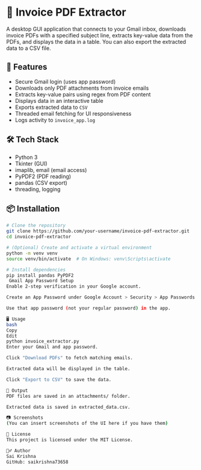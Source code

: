 # 🧾 Invoice PDF Extractor

A desktop GUI application that connects to your Gmail inbox, downloads invoice PDFs with a specified subject line, extracts key-value data from the PDFs, and displays the data in a table. You can also export the extracted data to a CSV file.

## 🚀 Features

- Secure Gmail login (uses app password)
- Downloads only PDF attachments from invoice emails
- Extracts key-value pairs using regex from PDF content
- Displays data in an interactive table
- Exports extracted data to `CSV`
- Threaded email fetching for UI responsiveness
- Logs activity to `invoice_app.log`

## 🛠 Tech Stack

- Python 3
- Tkinter (GUI)
- imaplib, email (email access)
- PyPDF2 (PDF reading)
- pandas (CSV export)
- threading, logging

## 📦 Installation

```bash
# Clone the repository
git clone https://github.com/your-username/invoice-pdf-extractor.git
cd invoice-pdf-extractor

# (Optional) Create and activate a virtual environment
python -m venv venv
source venv/bin/activate  # On Windows: venv\Scripts\activate

# Install dependencies
pip install pandas PyPDF2
 Gmail App Password Setup
Enable 2-step verification in your Google account.

Create an App Password under Google Account > Security > App Passwords

Use that app password (not your regular password) in the app.

🖥️ Usage
bash
Copy
Edit
python invoice_extractor.py
Enter your Gmail and app password.

Click "Download PDFs" to fetch matching emails.

Extracted data will be displayed in the table.

Click "Export to CSV" to save the data.

📁 Output
PDF files are saved in an attachments/ folder.

Extracted data is saved in extracted_data.csv.

📷 Screenshots
(You can insert screenshots of the UI here if you have them)

📄 License
This project is licensed under the MIT License.

🙋‍♂️ Author
Sai Krishna
GitHub: saikrishna73658
